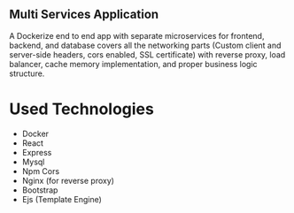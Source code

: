 ## Multi Services Application
A Dockerize end to end app with separate microservices for frontend, backend, and database covers all the
networking parts (Custom client and server-side headers, cors enabled, SSL certificate) with reverse
proxy, load balancer, cache memory implementation, and proper business logic structure.

# Used Technologies
- Docker
- React
- Express
- Mysql
- Npm Cors
- Nginx (for reverse proxy)
- Bootstrap
- Ejs (Template Engine)